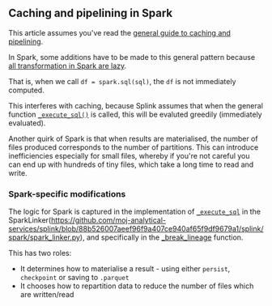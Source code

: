 ## Caching and pipelining in Spark

This article assumes you've read the [general guide to caching and pipelining](https://moj-analytical-services.github.io/splink/dev_guides/caching.html).

In Spark, some additions have to be made to this general pattern because [all transformation in Spark are lazy](https://spark.apache.org/docs/latest/rdd-programming-guide.html#rdd-operations).

That is, when we call `df = spark.sql(sql)`, the `df` is not immediately computed.

This interferes with caching, because Splink assumes that when the general function [`_execute_sql()`](https://github.com/moj-analytical-services/splink/blob/cfd29be07ba709403764215e029f395725548b0f/splink/linker.py#L370) is called, this will be evaluted greedily (immediately evaluated).

Another quirk of Spark is that when results are materialised, the number of files produced corresponds to the number of partitions. This can introduce inefficiencies especially for small files, whereby if you're not careful you can end up with hundreds of tiny files, which take a long time to read and write.

### Spark-specific modifications

The logic for Spark is captured in the implementation of [`_execute_sql`](https://github.com/moj-analytical-services/splink/blob/cfd29be07ba709403764215e029f395725548b0f/splink/spark/spark_linker.py#L231) in the SparkLinker(https://github.com/moj-analytical-services/splink/blob/88b526007aeef96f9a407ce940af65f9df9679a1/splink/spark/spark_linker.py), and specifically in the [\_break_lineage](https://github.com/moj-analytical-services/splink/blob/cfd29be07ba709403764215e029f395725548b0f/splink/spark/spark_linker.py#L168) function.

This has two roles:

- It determines how to materialise a result - using either `persist`, `checkpoint` or saving to `.parquet`
- It chooses how to repartition data to reduce the number of files which are written/read
